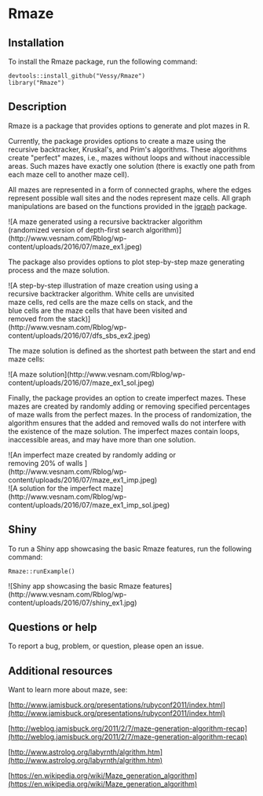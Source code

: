 # Rmaze

## Installation

To install the Rmaze package, run the following command:

    devtools::install_github("Vessy/Rmaze")
    library("Rmaze")

## Description

Rmaze is a package that provides options to generate and plot mazes in R. 

Currently, the package provides options to create a maze using the recursive backtracker, Kruskal's, and Prim's algorithms. These algorithms create "perfect" mazes, i.e., mazes without loops and without inaccessible areas. Such mazes have exactly one solution (there is exactly one path from each maze cell to another maze cell).

All mazes are represented in a form of connected graphs, where the edges represent possible wall sites and the nodes represent maze cells. All graph manipulations are based on the functions provided in the [igraph](https://cran.r-project.org/web/packages/igraph/index.html) package.

<div style="width:400px; height=400px">
![A maze generated using a recursive backtracker algorithm (randomized version of depth-first search algorithm)](http://www.vesnam.com/Rblog/wp-content/uploads/2016/07/maze_ex1.jpeg)
</div>

The package also provides options to plot step-by-step maze generating process and the maze solution.

<div style="width:400px; height=400px">
![A step-by-step illustration of maze creation using using a recursive backtracker algorithm. White cells are unvisited maze cells, red cells are the maze cells on stack, and the blue cells are the maze cells that have been visited and removed from the stack)](http://www.vesnam.com/Rblog/wp-content/uploads/2016/07/dfs_sbs_ex2.jpeg)
</div>


The maze solution is defined as the shortest path between the start and end maze cells:

<div style="width:400px; height=400px">
![A maze solution](http://www.vesnam.com/Rblog/wp-content/uploads/2016/07/maze_ex1_sol.jpeg)
</div>

Finally, the package provides an option to create imperfect mazes. These mazes are created by randomly adding or removing specified percentages of maze walls from the perfect mazes. In the process of randomization, the algorithm ensures that the added and removed walls do not interfere with the existence of the maze solution. The imperfect mazes contain loops, inaccessible areas, and may have more than one solution.

<div style="width:400px; height=400px">
![An imperfect maze created by randomly adding or removing 20% of walls ](http://www.vesnam.com/Rblog/wp-content/uploads/2016/07/maze_ex1_imp.jpeg)
</div>

<div style="width:400px; height=400px">
![A solution for the imperfect maze](http://www.vesnam.com/Rblog/wp-content/uploads/2016/07/maze_ex1_imp_sol.jpeg)
</div>

## Shiny

To run a Shiny app showcasing the basic Rmaze features, run the following command:
  
    Rmaze::runExample()
    

<div style="width:400px; height=400px">
![Shiny app showcasing the basic Rmaze features](http://www.vesnam.com/Rblog/wp-content/uploads/2016/07/shiny_ex1.jpg)
</div>    
    

## Questions or help
To report a bug, problem, or question, please open an issue.

## Additional resources

Want to learn more about maze, see:

[http://www.jamisbuck.org/presentations/rubyconf2011/index.html](http://www.jamisbuck.org/presentations/rubyconf2011/index.html)

[http://weblog.jamisbuck.org/2011/2/7/maze-generation-algorithm-recap](http://weblog.jamisbuck.org/2011/2/7/maze-generation-algorithm-recap)

[http://www.astrolog.org/labyrnth/algrithm.htm](http://www.astrolog.org/labyrnth/algrithm.htm)

[https://en.wikipedia.org/wiki/Maze_generation_algorithm](https://en.wikipedia.org/wiki/Maze_generation_algorithm)
